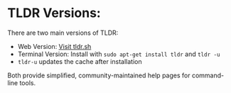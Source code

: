 # TLDR Versions:

There are two main versions of TLDR:

- Web Version: [Visit tldr.sh](https://tldr.inbrowser.app)
- Terminal Version: Install with `sudo apt-get install tldr` and `tldr -u`
- `tldr-u` updates the cache after installation

Both provide simplified, community-maintained help pages for command-line tools.
